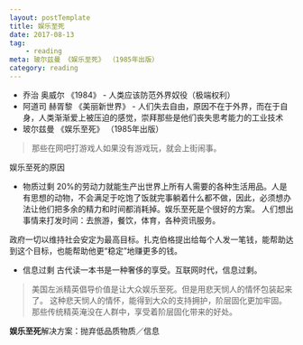 ```yaml
---
layout: postTemplate
title: 娱乐至死
date: 2017-08-13
tag: 
    - reading
meta: 玻尔兹曼 《娱乐至死》 （1985年出版）
category: reading 
---
```


- 乔治 奥威尔 《1984》 - 人类应该防范外界奴役（极端权利）
- 阿道司 赫胥黎 《美丽新世界》 - 人们失去自由，原因不在于外界，而在于自身，人类渐渐爱上被压迫的感觉，崇拜那些是他们丧失思考能力的工业技术
- 玻尔兹曼 《娱乐至死》 （1985年出版）


> 那些在网吧打游戏人如果没有游戏玩，就会上街闹事。

娱乐至死的原因
- 物质过剩
20%的劳动力就能生产出世界上所有人需要的各种生活用品。人是有思想的动物，不会满足于吃饱了饭就完事躺着什么都不做，因此，必须想办法让他们把多余的精力和时间都消耗掉。娱乐至死是个很好的方案。
人们想出事情来打发时间：去旅游，餐饮，体育，各种资讯服务。

政府一切以维持社会安定为最高目标。扎克伯格提出给每个人发一笔钱，能帮助达到这个目标，也能帮助他更“稳定”地赚更多的钱。

- 信息过剩
古代读一本书是一种奢侈的享受。互联网时代，信息过剩。

> 美国左派精英倡导价值是让大众娱乐至死。但是用悲天悯人的情怀包装起来了。 这种悲天悯人的情怀，能得到大众的支持拥护，阶层固化更加牢固。那些传统精英淹没在人群中，享受着阶层固化带来的好处。


**娱乐至死**解决方案：抛弃低品质物质／信息